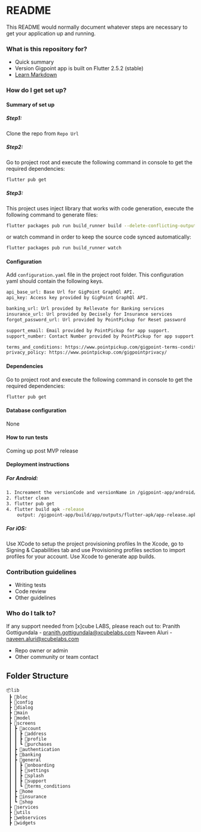 # README #

This README would normally document whatever steps are necessary to get your application up and running.

### What is this repository for? ###

* Quick summary
* Version
Gigpoint app is built on Flutter 2.5.2 (stable)
* [Learn Markdown](https://bitbucket.org/tutorials/markdowndemo)

### How do I get set up? ###

#### Summary of set up
##### Step1:
Clone the repo from ```Repo Url```
##### Step2:
Go to project root and execute the following command in console to get the required dependencies:
```sh
flutter pub get 
```
##### Step3:
This project uses inject library that works with code generation, execute the following command to generate files:
```sh
flutter packages pub run build_runner build --delete-conflicting-outputs
```
or watch command in order to keep the source code synced automatically:
```sh 
flutter packages pub run build_runner watch
```
#### Configuration
Add ```configuration.yaml``` file in the project root folder.
This configuration yaml should contain the following keys.
```sh
api_base_url: Base Url for GigPoint GraphQl API.
api_key: Access key provided by GigPoint GraphQl API.

banking_url: Url provided by Rellevate for Banking services
insurance_url: Url provided by Decisely for Insurance services
forgot_password_url: Url provided by PointPickup for Reset password

support_email: Email provided by PointPickup for app support.
support_number: Contact Number provided by PointPickup for app support.

terms_and_conditions: https://www.pointpickup.com/gigpoint-terms-condition/
privacy_policy: https://www.pointpickup.com/gigpointprivacy/
```
#### Dependencies
Go to project root and execute the following command in console to get the required dependencies:
```sh
flutter pub get 
```
#### Database configuration
None
#### How to run tests
Coming up post MVP release
#### Deployment instructions
##### For Android:

```sh
1. Increament the versionCode and versionName in /gigpoint-app/android/app/build.gradle 
2. flutter clean
3. flutter pub get
4. flutter build apk -release
    output: /gigpoint-app/build/app/outputs/flutter-apk/app-release.apk
```
##### For iOS:
Use XCode to setup the project provisioning profiles
In the Xcode, go to Signing & Capabilities tab and use Provisioning profiles section to import profiles for your account.
Use Xcode to generate app builds.
### Contribution guidelines ###

* Writing tests
* Code review
* Other guidelines

### Who do I talk to? ###
If any support needed from [x]cube LABS, please reach out to:
Pranith Gottigundala - pranith.gottigundala@xcubelabs.com
Naveen Aluri - naveen.aluri@xcubelabs.com
* Repo owner or admin
* Other community or team contact


## Folder Structure

```
📦lib
 ┣ 📂bloc
 ┣ 📂config
 ┣ 📂dialog
 ┣ 📂main
 ┣ 📂model
 ┣ 📂screens
 ┃ ┣ 📂account
 ┃ ┃ ┣ 📂address
 ┃ ┃ ┣ 📂profile
 ┃ ┃ ┗ 📂purchases
 ┃ ┣ 📂authentication
 ┃ ┣ 📂banking
 ┃ ┣ 📂general
 ┃ ┃ ┣ 📂onboarding
 ┃ ┃ ┣ 📂settings
 ┃ ┃ ┣ 📂splash
 ┃ ┃ ┣ 📂support
 ┃ ┃ ┗ 📂terms_conditions
 ┃ ┣ 📂home
 ┃ ┣ 📂insurance
 ┃ ┗ 📂shop
 ┣ 📂services
 ┣ 📂utils
 ┣ 📂webservices
 ┣ 📂widgets
```
